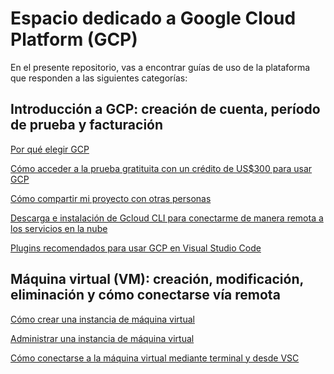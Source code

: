 # Espacio dedicado a Google Cloud Platform (GCP)

En el presente repositorio, vas a encontrar guías de uso de la plataforma que responden a las siguientes categorías:

## Introducción a GCP: creación de cuenta, período de prueba y facturación

[Por qué elegir GCP]()

[Cómo acceder a la prueba gratituita con un crédito de US$300 para usar GCP](./Guías/como_acceder.md)

[Cómo compartir mi proyecto con otras personas]()

[Descarga e instalación de Gcloud CLI para conectarme de manera remota a los servicios en la nube]()

[Plugins recomendados para usar GCP en Visual Studio Code]()

## Máquina virtual (VM): creación, modificación, eliminación y cómo conectarse vía remota

[Cómo crear una instancia de máquina virtual](https://github.com/datacloudclub/datacloudclub/blob/main/Google%20Cloud%20Platform%20(GCP)/Gu%C3%ADas/como_crear_vm.md)


[Administrar una instancia de máquina virtual](https://github.com/datacloudclub/datacloudclub/blob/main/Google%20Cloud%20Platform%20(GCP)/Gu%C3%ADas/modificar_instancia.md)

[Cómo conectarse a la máquina virtual mediante terminal y desde VSC]()
